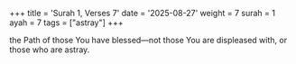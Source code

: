 +++
title = 'Surah 1, Verses 7'
date = '2025-08-27'
weight = 7
surah = 1
ayah = 7
tags = ["astray"]
+++

the Path of those You have blessed—not those You are displeased with, or those who are astray. 